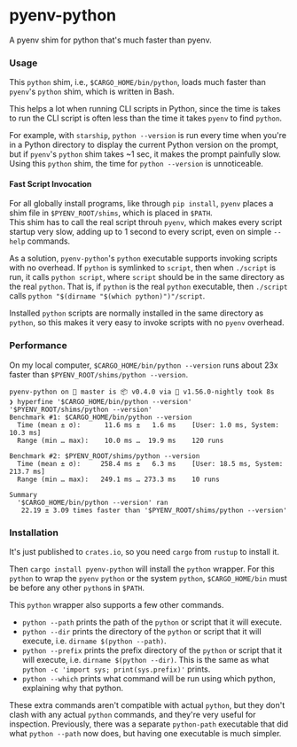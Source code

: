 # pyenv-python
A pyenv shim for python that's much faster than pyenv.

### Usage
This `python` shim, i.e., `$CARGO_HOME/bin/python`, 
loads much faster than `pyenv`'s `python` shim, which is written in Bash. 

This helps a lot when running CLI scripts in Python, 
since the time is takes to run the CLI script is often 
less than the time it takes `pyenv` to find `python`. 

For example, with `starship`, `python --version` is run every time 
when you're in a Python directory to display the current 
Python version on the prompt, but if `pyenv`'s `python` shim 
takes ~1 sec, it makes the prompt painfully slow.
Using this `python` shim, the time for `python --version` is unnoticeable.

#### Fast Script Invocation
For all globally install programs, like through `pip install`, 
`pyenv` places a shim file in `$PYENV_ROOT/shims`, which is placed in `$PATH`.  
This shim has to call the real script throuh `pyenv`, 
which makes every script startup very slow, 
adding up to 1 second to every script,
even on simple `--help` commands.

As a solution, `pyenv-python`'s `python` executable supports 
invoking scripts with no overhead.
If `python` is symlinked to `script`,
then when `./script` is run, it calls `python script`,
where `script` should be in the same directory as the real `python`.
That is, if `python` is the real `python` executable,
then `./script` calls `python "$(dirname "$(which python)")"/script`.

Installed `python` scripts are normally installed
in the same directory as `python`, 
so this makes it very easy to invoke scripts with no `pyenv` overhead.

### Performance
On my local computer, `$CARGO_HOME/bin/python --version` runs 
about 23x faster than `$PYENV_ROOT/shims/python --version`.

```console
pyenv-python on  master is 📦 v0.4.0 via 🦀 v1.56.0-nightly took 8s
❯ hyperfine '$CARGO_HOME/bin/python --version' '$PYENV_ROOT/shims/python --version'
Benchmark #1: $CARGO_HOME/bin/python --version
  Time (mean ± σ):      11.6 ms ±   1.6 ms    [User: 1.0 ms, System: 10.3 ms]
  Range (min … max):    10.0 ms …  19.9 ms    120 runs

Benchmark #2: $PYENV_ROOT/shims/python --version
  Time (mean ± σ):     258.4 ms ±   6.3 ms    [User: 18.5 ms, System: 213.7 ms]
  Range (min … max):   249.1 ms … 273.3 ms    10 runs

Summary
  '$CARGO_HOME/bin/python --version' ran
   22.19 ± 3.09 times faster than '$PYENV_ROOT/shims/python --version'
```

### Installation
It's just published to `crates.io`, 
so you need `cargo` from `rustup` to install it.

Then `cargo install pyenv-python` will install the `python` wrapper.
For this `python` to wrap the `pyenv` `python` or the system `python`, 
`$CARGO_HOME/bin` must be before any other `python`s in `$PATH`.

This `python` wrapper also supports a few other commands.
* `python --path` prints the path of the `python` or script that it will execute.
* `python --dir` prints the directory of the `python` or script that it will execute, 
  i.e. `dirname $(python --path)`.
* `python --prefix` prints the prefix directory of the `python` or script that it will execute,
  i.e. `dirname $(python --dir)`.
  This is the same as what `python -c 'import sys; print(sys.prefix)'` prints.
* `python --which` prints what command will be run using which python, explaining why that python.

These extra commands aren't compatible with actual `python`,
but they don't clash with any actual `python` commands, 
and they're very useful for inspection.
Previously, there was a separate `python-path` executable
that did what `python --path` now does,
but having one executable is much simpler.
